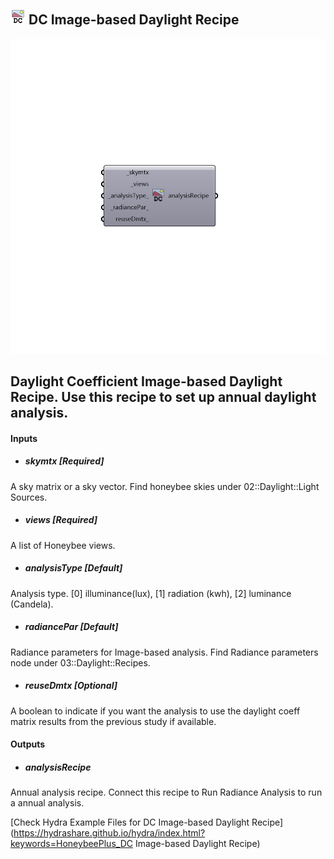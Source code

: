 ## ![](../../images/icons/DC_Image-based_Daylight_Recipe.png) DC Image-based Daylight Recipe

![](../../images/components/DC_Image-based_Daylight_Recipe.png)

Daylight Coefficient Image-based Daylight Recipe.
 Use this recipe to set up annual daylight analysis.
 -

#### Inputs
* ##### skymtx [Required]
A sky matrix or a sky vector. Find honeybee skies under 02::Daylight::Light Sources.
* ##### views [Required]
A list of Honeybee views.
* ##### analysisType [Default]
Analysis type. [0] illuminance(lux), [1] radiation (kwh),
 [2] luminance (Candela).
* ##### radiancePar [Default]
Radiance parameters for Image-based analysis. Find Radiance
 parameters node under 03::Daylight::Recipes.
* ##### reuseDmtx [Optional]
A boolean to indicate if you want the analysis to use the daylight
 coeff matrix results from the previous study if available.

#### Outputs
* ##### analysisRecipe
Annual analysis recipe. Connect this recipe to Run Radiance
 Analysis to run a annual analysis.


[Check Hydra Example Files for DC Image-based Daylight Recipe](https://hydrashare.github.io/hydra/index.html?keywords=HoneybeePlus_DC Image-based Daylight Recipe)